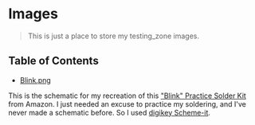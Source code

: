 # Images
> This is just a place to store my testing_zone images.

## Table of Contents
* [Blink.png](https://github.com/Babaganoush07/testing_zone/blob/main/Images/Blink.png)

This is the schematic for my recreation of this ["Blink" Practice Solder Kit](https://www.amazon.com/Soldering-Electronics-Projects-Beginners-Electronic/dp/B017S00DJ2/ref=sr_1_1_sspa?gclid=Cj0KCQjw1tGUBhDXARIsAIJx01mxZT8KHJqPtk2xb0MPTQvklM37vx72UxboMN2z9s-kyW8gL82lIBQaAhOgEALw_wcB&hvadid=241992950079&hvdev=c&hvlocphy=9032638&hvnetw=g&hvqmt=e&hvrand=4126069703467463218&hvtargid=kwd-410807753699&hydadcr=977_9642335&keywords=solder%2Bpractice%2Bkit&qid=1653956654&sr=8-1-spons&smid=A3GF6NL7EKJZCM&spLa=ZW5jcnlwdGVkUXVhbGlmaWVyPUExWVlYV1NJUjY3UU9OJmVuY3J5cHRlZElkPUEwNDkwNDk0M0RGVDlaODFIOVJOTiZlbmNyeXB0ZWRBZElkPUEwNjk0MDY5M0ZETzZQUFBUNDBMUiZ3aWRnZXROYW1lPXNwX2F0ZiZhY3Rpb249Y2xpY2tSZWRpcmVjdCZkb05vdExvZ0NsaWNrPXRydWU&th=1) from Amazon. I just needed an excuse to practice my soldering, and I've never made a schematic before. So I used [digikey Scheme-it](https://www.digikey.com/schemeit/project/).
